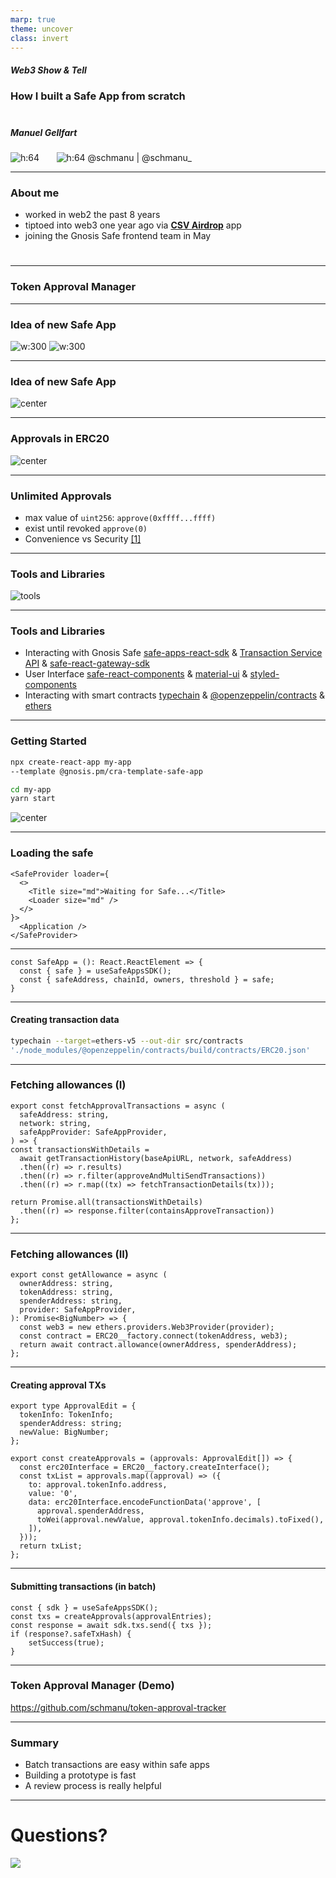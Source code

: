 ```yaml
---
marp: true
theme: uncover
class: invert
---
```


##### Web3 Show & Tell
### How I built a Safe App from scratch
#
#
#
##### Manuel Gellfart

![h:64](assets/github.png) &nbsp;&nbsp;&nbsp;&nbsp;&nbsp; ![h:64](assets/twitter.png)
@schmanu | @schmanu_


---
### About me

- worked in web2 the past 8 years
- tiptoed into web3 one year ago via [**CSV Airdrop**](https://github.com/bh2smith/safe-airdrop) app
- joining the Gnosis Safe frontend team in May
#
#
#
---
### Token Approval Manager
---
### Idea of new Safe App

![w:300](assets/finding_problems.gif)
![w:300](assets/finding_problems4.gif)

---
### Idea of new Safe App

![center](assets/tweet.png)

---

### Approvals in ERC20

![center](assets/approvals.png)

---

### Unlimited Approvals

- max value of `uint256`: `approve(0xffff...ffff)`
- exist until revoked `approve(0)`
- Convenience vs Security [[1]](https://blocksecteam.medium.com/unlimited-approval-in-erc20-convenience-or-security-1c8dce421ed7)
---

### Tools and Libraries

![tools](assets/tools.gif)

---
### Tools and Libraries

- Interacting with Gnosis Safe
[safe-apps-react-sdk](https://github.com/gnosis/safe-apps-sdk/tree/master/packages/safe-apps-react-sdk) & [Transaction Service API](https://safe-transaction.gnosis.io/) & [safe-react-gateway-sdk](https://github.com/gnosis/safe-react-gateway-sdk)
- User Interface
[safe-react-components](https://github.com/gnosis/safe-react-components) & [material-ui](https://github.com/mui/material-ui) & [styled-components](https://github.com/styled-components/styled-components)
- Interacting with smart contracts
[typechain](https://github.com/dethcrypto/TypeChain) & [@openzeppelin/contracts](https://github.com/OpenZeppelin/openzeppelin-contracts) & [ethers](https://www.npmjs.com/package/ethers)
---

### Getting Started

```bash
npx create-react-app my-app 
--template @gnosis.pm/cra-template-safe-app

cd my-app
yarn start
```

![center](assets/new-app.png)

---
### Loading the safe

```tsx
<SafeProvider loader={
  <>
    <Title size="md">Waiting for Safe...</Title>
    <Loader size="md" />
  </>
}>
  <Application />
</SafeProvider>
```

---

```tsx
const SafeApp = (): React.ReactElement => {
  const { safe } = useSafeAppsSDK();
  const { safeAddress, chainId, owners, threshold } = safe;
}
```

---
#### Creating transaction data
```bash
typechain --target=ethers-v5 --out-dir src/contracts 
'./node_modules/@openzeppelin/contracts/build/contracts/ERC20.json'
```

---
### Fetching allowances (I)
```tsx
export const fetchApprovalTransactions = async (
  safeAddress: string,
  network: string,
  safeAppProvider: SafeAppProvider,
) => {
const transactionsWithDetails = 
  await getTransactionHistory(baseApiURL, network, safeAddress)
  .then((r) => r.results)
  .then((r) => r.filter(approveAndMultiSendTransactions))
  .then((r) => r.map((tx) => fetchTransactionDetails(tx)));

return Promise.all(transactionsWithDetails)
  .then((r) => response.filter(containsApproveTransaction))
};
```
---
### Fetching allowances (II)
```tsx
export const getAllowance = async (
  ownerAddress: string,
  tokenAddress: string,
  spenderAddress: string,
  provider: SafeAppProvider,
): Promise<BigNumber> => {
  const web3 = new ethers.providers.Web3Provider(provider);
  const contract = ERC20__factory.connect(tokenAddress, web3);
  return await contract.allowance(ownerAddress, spenderAddress);
};
```
---
#### Creating approval TXs

```tsx
export type ApprovalEdit = {
  tokenInfo: TokenInfo;
  spenderAddress: string;
  newValue: BigNumber;
};

export const createApprovals = (approvals: ApprovalEdit[]) => {
  const erc20Interface = ERC20__factory.createInterface();
  const txList = approvals.map((approval) => ({
    to: approval.tokenInfo.address,
    value: '0',
    data: erc20Interface.encodeFunctionData('approve', [
      approval.spenderAddress,
      toWei(approval.newValue, approval.tokenInfo.decimals).toFixed(),
    ]),
  }));
  return txList;
};
```
---
#### Submitting transactions (in batch)
```tsx
const { sdk } = useSafeAppsSDK();
const txs = createApprovals(approvalEntries);
const response = await sdk.txs.send({ txs });
if (response?.safeTxHash) {
    setSuccess(true);
}
```
---

### Token Approval Manager (Demo)

https://github.com/schmanu/token-approval-tracker

---

### Summary

- Batch transactions are easy within safe apps
- Building a prototype is fast
- A review process is really helpful

---

# Questions?

![](assets/goodboy.gif)
